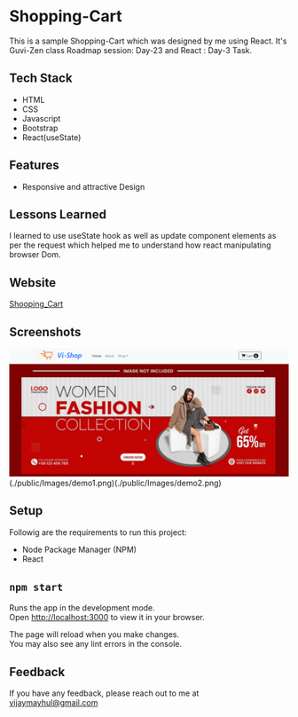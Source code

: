 
# Shopping-Cart

This is a sample Shopping-Cart which was designed by me using React. It's Guvi-Zen class Roadmap session: Day-23 and React : Day-3 Task.

## Tech Stack

- HTML
- CSS
- Javascript
- Bootstrap
- React(useState)

## Features

- Responsive and attractive Design

## Lessons Learned

I learned to use useState hook as well as update component elements as per the request which helped me to understand how react manipulating browser Dom.


## Website

[Shooping_Cart](https://statuesque-beijinho-49dbc2.netlify.app/)


## Screenshots

![App Screenshot](./public/Images/demo.png)(./public/Images/demo1.png)(./public/Images/demo2.png)


## Setup

Followig are the requirements to run this project:
- Node Package Manager (NPM)
- React

## `npm start`

Runs the app in the development mode.\
Open [http://localhost:3000](http://localhost:3000) to view it in your browser.

The page will reload when you make changes.\
You may also see any lint errors in the console.

## Feedback

If you have any feedback, please reach out to me at vijaymayhul@gmail.com


